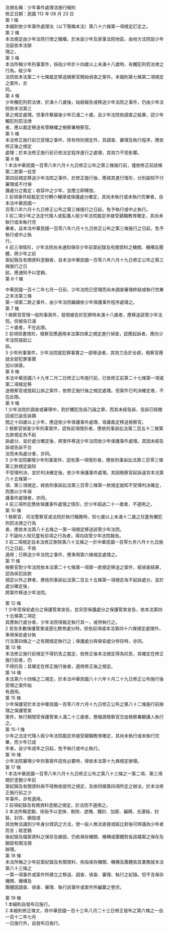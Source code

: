 法規名稱：少年事件處理法施行細則  
修正日期：民國 113 年 08 月 23 日  
第 1 條  
本細則依少年事件處理法（以下簡稱本法）第八十六條第一項規定訂定之。  
第 2 條  
本法規定由少年法院行使之職權，於未設少年及家事法院地區，由地方法院設少年法庭依本法辦  
理之。  
第 3 條  
本法所稱少年刑事案件，係指少年於十四歲以上未滿十八歲時，有觸犯刑罰法律之行為，經少年  
法院依本法第二十七條裁定移送檢察官開始偵查之案件。本細則第七條第二項規定之案件，亦  
同。  
第 4 條  
少年觸犯刑罰法律，於滿十八歲後，始經報告或移送少年法院之事件，仍由少年法院依本法第三  
章之規定處理。但事件繫屬後少年已滿二十歲，且少年法院依調查之結果，認少年觸犯刑罰法律  
者，應以裁定移送有管轄權之檢察署檢察官。  
第 5 條  
本法修正施行前已受理之事件，除有特別規定外，其調查、審理及執行程序，應依修正後之規定  
處理；於本法修正施行前已依法定程序進行之處理，其效力不受影響。  
第 6 條  
1 本法中華民國一百零八年六月十九日修正公布之第三條施行前，僅依修正前該條第二款第一目至  
第四目規定移送少年法院之事件，於修正施行後，應視其進行情形，分別諭知不付審理或不付保  
護處分之裁定；收容中之少年，並應立即釋放。  
2 前項事件經裁定交付轉介輔導或保護處分確定，其尚未執行或未執行完畢者，自本法中華民國一  
百零八年六月十九日修正公布之第三條施行之日起，免予執行或中止執行。  
3 前二項少年之法定代理人或監護人經少年法院裁定命接受親職教育確定，其尚未執行或未執行完  
畢者，自本法中華民國一百零八年六月十九日修正公布之第三條施行之日起，免予執行或中止執  
行。  
4 前三項情形，少年法院尚未通知保存少年前案紀錄及有關資料之機關、機構及團體，將少年之前  
案紀錄及有關資料塗銷者，自本法中華民國一百零八年六月十九日修正公布之第三條施行之日  
起，應通知予以塗銷。  
第 6-1 條  


中華民國一百十二年七月一日前，少年法院已受理而尚未調查審理終結或執行完畢之本法第三條  
第一項第二款之事件，由少年法院繼續依少年保護事件程序處理之。  
第 7 條  
1 檢察官受理一般刑事案件，發現被告於犯罪時未滿十八歲者，應移送該管少年法院。但被告已滿  
二十歲者，不在此限。  
2 前項但書情形，檢察官應適用本法第四章之規定進行偵查，認應起訴者，應向少年法院提起公  
訴。  
3 少年刑事案件，少年法院就犯罪事實之一部移送者，其效力及於全部，檢察官應就全部犯罪事實  
加以偵查。  
第 8 條  
本法中華民國八十九年二月二日修正公布施行前，已依修正前第二十七條第一項或第二項規定移  
送檢察官或提起公訴之案件，依修正施行後之規定處理。但案件已判決確定者，不在此限。  
第 9 條  
1 少年法院於調查或審理中，對於觸犯告訴乃論之罪，而其未經告訴、告訴已經撤回或已逾告訴期  
間之十四歲以上少年，應逕依少年保護事件處理，毋庸裁定移送檢察官。  
2 檢察官偵查少年刑事案件，認有前項情形者，應依刑事訴訟法第二百五十二條第五款規定為不起  
訴處分，並於處分確定後，將案件移送少年法院依少年保護事件處理。其因未經告訴或告訴不合  
法而未為處分者，亦同。  
3 少年法院審理少年刑事案件，認有第一項情形者，應依刑事訴訟法第三百零三條第三款規定諭知  
不受理判決，並於判決確定後，依少年保護事件處理。其因檢察官起訴違背本法第六十五條第一  
項、第三項規定，經依刑事訴訟法第三百零三條第一款規定諭知不受理判決確定，而應以少年保  
護事件處理者，亦同。  
4 前三項所定應依保護事件處理之情形，於少年超過二十一歲者，不適用之。  
第 10 條  
1 檢察官、司法警察官或法院於執行職務時，知七歲以上未滿十二歲之兒童有觸犯刑罰法律之行為  
者，應依本法第八十五條之一第一項規定移送該管少年法院。  
2 不論何人知兒童有前項之行為者，得向該管少年法院報告。  
3 前二項規定自本法修正刪除第八十五條之一於中華民國一百零九年六月十九日施行之日起，不再  
適用；已移送少年法院之事件，應準用第六條規定處理之。  
第 11 條  
檢察官對少年法院依本法第二十七條第一項第一款規定移送之案件，經偵查結果，認為係犯該款  
規定以外之罪者，應依刑事訴訟法第二百五十五條第一項規定為不起訴處分，並於處分確定後，  
將案件移送少年法院。  


第 12 條  
1 少年受保安處分之保護管束宣告，並另受保護處分之保護管束宣告，依本法第四十五條第二項定  
其應執行處分者，少年法院得裁定執行其一，或併執行之。  
2 宣告多數保護管束或感化教育處分時，除依前項或本法第四十六條規定處理外，準用保安處分執  
行法第四條之一之有關規定執行之；保護處分與保安處分併存時，亦同。  
第 13 條  
本法修正施行前規定不得抗告之裁定，依修正後本法規定得為抗告，其確定在修正施行前者，仍  
不得抗告；其確定在修正施行後者，適用修正後之規定。  
第 14 條  
本法第六十四條之二規定，於本法中華民國八十六年十月二十九日修正公布施行後受理之案件始  
有適用。  
第 15 條  
少年保護官於本法中華民國一百零八年六月十九日修正公布之第八十二條施行前辦理之保護管束  
案件，執行期間受保護管束人滿二十三歲者，應報請檢察官交由檢察署觀護人執行之。  
第 15-1 條  
少年之法定代理人經少年法院裁定命接受親職教育確定，其尚未執行或未執行完畢，而少年已成  
年者，自少年成年之日起，免予執行或中止執行。  
第 16 條  
少年法院審理少年刑事案件認有必要時，得依本法第十九條規定辦理。  
第 17 條  
1 本法中華民國一百零八年六月十九日修正公布之第八十三條之一第二項、第三項關於塗銷少年前  
案紀錄及有關資料與不得無故提供之規定，及依同條第四項所定之辦法，於本法修正施行前之少  
年事件，亦有適用。  
2 前項紀錄及有關資料塗銷之規定，於法院不適用之。  
3 本法所稱塗銷，係指予以塗抹、刪除、遮掩、彌封、加密、編碼、去連結、封裝、封存、銷毀或  
其他無法識別少年身分資訊之方法，使一般人無法直接或經比對後可辨識為少年者而言；經塗銷  
後紀錄及檔案資料之保存及銷毀，仍依保存機關、機構或團體對各該檔案之保存及銷毀有關法規  
辦理。  
第 18 條  
本法所稱之少年前案紀錄及有關資料，係指保存機關、機構及團體依其業務就本法第八十三條之  
一第一項事件或案件所建立之移送、調查、偵查、審理、執行之紀錄。但不含保存機關、機構及  
團體因調查、偵查、審理、執行該事件或案件所編纂之卷宗。  


第 19 條  
1 本細則自發布日施行。  
2 本細則修正條文，除中華民國一百十三年八月二十三日修正發布之第六條之一自一百十二年七月  
一日施行外，自發布日施行。  


